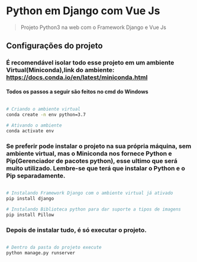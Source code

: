 # Python em Django com Vue Js
> Projeto Python3 na web com o Framework Django e Vue Js

## Configurações do projeto
### É recomendável isolar todo esse projeto em um ambiente Virtual(Miniconda),link do ambiente: https://docs.conda.io/en/latest/miniconda.html 
#### Todos os passos a seguir são feitos no cmd do Windows

``` bash

# Criando o ambiente virtual
conda create -n env python=3.7

# Ativando o ambiente
conda activate env

```
### Se preferir pode instalar o projeto na sua própria máquina, sem ambiente virtual, mas o Miniconda nos fornece Python e Pip(Gerenciador de pacotes python), esse ultimo que será muito utilizado. Lembre-se que terá que instalar o Python e o Pip separadamente.

``` bash

# Instalando Framework Django com o ambiente virtual já ativado
pip install django

# Instalando Biblioteca python para dar suporte a tipos de imagens
pip install Pillow

```

### Depois de instalar tudo, é só executar o projeto.

``` bash

# Dentro da pasta do projeto execute
python manage.py runserver

```

